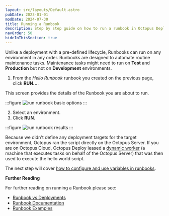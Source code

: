 ```yaml
---
layout: src/layouts/Default.astro
pubDate: 2023-01-01
modDate: 2024-07-30
title: Running a Runbook
description: Step by step guide on how to run a runbook in Octopus Deploy.
navOrder: 50
hideInThisSection: true
---
```


Unlike a deployment with a pre-defined lifecycle, Runbooks can run on any environment in any order.  Runbooks are designed to automate routine maintenance tasks.  Maintenance tasks might need to run on **Test** and **Production** but not on **Development** environments.

1. From the *Hello Runbook* runbook you created on the previous page, click **RUN...**.

This screen provides the details of the Runbook you are about to run.

:::figure
![run runbook basic options](/docs/getting-started/first-runbook-run/images/run-runbook-basic-options.png)
:::

2. Select an environment.
3. Click **RUN**.

:::figure
![run runbook results](/docs/getting-started/first-runbook-run/images/run-hello-runbook-results.png)
:::

Because we didn't define any deployment targets for the target environment, Octopus ran the script directly on the Octopus Server.  If you are on Octopus Cloud, Octopus Deploy leased a [dynamic worker](/docs/infrastructure/workers/dynamic-worker-pools/#on-demand) (a machine that executes tasks on behalf of the Octopus Server) that was then used to execute the hello world script.

The next step will cover [how to configure and use variables in runbooks](/docs/getting-started/first-runbook-run/runbook-specific-variables).

**Further Reading**

For further reading on running a Runbook please see:

- [Runbook vs Deployments](/docs/runbooks/runbooks-vs-deployments)
- [Runbook Documentation](/docs/runbooks)
- [Runbook Examples](/docs/runbooks/runbook-examples)
